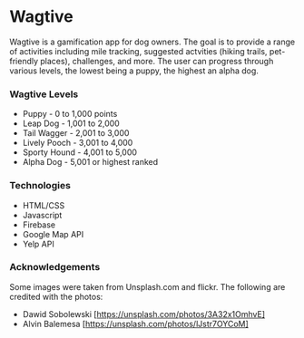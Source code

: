 # Wagtive
Wagtive is a gamification app for dog owners. The goal is to provide a range of activities including mile tracking, suggested actvities (hiking trails, pet-friendly places), challenges, and more. The user can progress through various levels, the lowest being a puppy, the highest an alpha dog.

### Wagtive Levels
* Puppy  - 0 to 1,000 points
* Leap Dog - 1,001 to 2,000
* Tail Wagger - 2,001 to 3,000
* Lively Pooch - 3,001 to 4,000
* Sporty Hound - 4,001 to 5,000
* Alpha Dog - 5,001 or highest ranked

### Technologies 
* HTML/CSS
* Javascript
* Firebase
* Google Map API
* Yelp API

### Acknowledgements
Some images were taken from Unsplash.com and flickr. The following are credited with the photos:
* Dawid Sobolewski [https://unsplash.com/photos/3A32x1OmhvE]
* Alvin Balemesa [https://unsplash.com/photos/lJstr7OYCoM]
